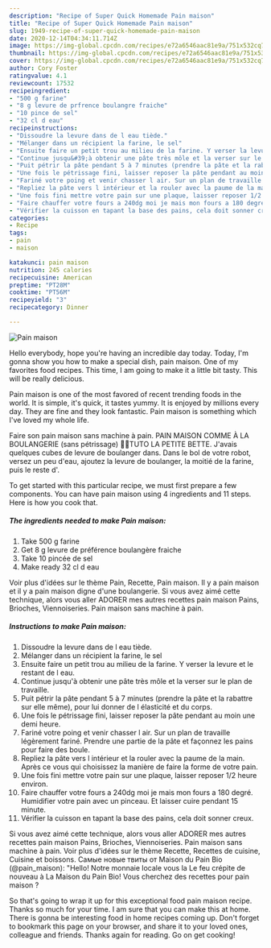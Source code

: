```yaml
---
description: "Recipe of Super Quick Homemade Pain maison"
title: "Recipe of Super Quick Homemade Pain maison"
slug: 1949-recipe-of-super-quick-homemade-pain-maison
date: 2020-12-14T04:34:11.714Z
image: https://img-global.cpcdn.com/recipes/e72a6546aac81e9a/751x532cq70/pain-maison-photo-principale-de-la-recette.jpg
thumbnail: https://img-global.cpcdn.com/recipes/e72a6546aac81e9a/751x532cq70/pain-maison-photo-principale-de-la-recette.jpg
cover: https://img-global.cpcdn.com/recipes/e72a6546aac81e9a/751x532cq70/pain-maison-photo-principale-de-la-recette.jpg
author: Cory Foster
ratingvalue: 4.1
reviewcount: 17532
recipeingredient:
- "500 g farine"
- "8 g levure de prfrence boulangre fraiche"
- "10 pince de sel"
- "32 cl d eau"
recipeinstructions:
- "Dissoudre la levure dans de l eau tiède."
- "Mélanger dans un récipient la farine, le sel"
- "Ensuite faire un petit trou au milieu de la farine. Y verser la levure et le restant de l eau."
- "Continue jusqu&#39;à obtenir une pâte très môle et la verser sur le plan de travaille."
- "Puit pétrir la pâte pendant 5 à 7 minutes (prendre la pâte et la rabattre sur elle même), pour lui donner de l élasticité et du corps."
- "Une fois le pétrissage fini, laisser reposer la pâte pendant au moin une demi heure."
- "Fariné votre poing et venir chasser l air. Sur un plan de travaille légèrement fariné. Prendre une partie de la pâte et façonnez les pains pour faire des boule."
- "Repliez la pâte vers l intérieur et la rouler avec la paume de la main. Après ce vous qui choisissez la manière de faire la forme de votre pain."
- "Une fois fini mettre votre pain sur une plaque, laisser reposer 1/2 heure environ."
- "Faire chauffer votre fours a 240dg moi je mais mon fours a 180 degré. Humidifier votre pain avec un pinceau. Et laisser cuire pendant 15 minute."
- "Vérifier la cuisson en tapant la base des pains, cela doit sonner creux."
categories:
- Recipe
tags:
- pain
- maison

katakunci: pain maison 
nutrition: 245 calories
recipecuisine: American
preptime: "PT28M"
cooktime: "PT56M"
recipeyield: "3"
recipecategory: Dinner

---
```



![Pain maison](https://img-global.cpcdn.com/recipes/e72a6546aac81e9a/751x532cq70/pain-maison-photo-principale-de-la-recette.jpg)

Hello everybody, hope you're having an incredible day today. Today, I'm gonna show you how to make a special dish, pain maison. One of my favorites food recipes. This time, I am going to make it a little bit tasty. This will be really delicious.

Pain maison is one of the most favored of recent trending foods in the world. It is simple, it's quick, it tastes yummy. It is enjoyed by millions every day. They are fine and they look fantastic. Pain maison is something which I've loved my whole life.

Faire son pain maison sans machine à pain. PAIN MAISON COMME À LA BOULANGERIE (sans pétrissage) 🍞🥖TUTO LA PETITE BETTE. J&#39;avais quelques cubes de levure de boulanger dans. Dans le bol de votre robot, versez un peu d&#39;eau, ajoutez la levure de boulanger, la moitié de la farine, puis le reste d&#39;.


To get started with this particular recipe, we must first prepare a few components. You can have pain maison using 4 ingredients and 11 steps. Here is how you cook that.

<!--inarticleads1-->

##### The ingredients needed to make Pain maison:

1. Take 500 g farine
1. Get 8 g levure de préférence boulangère fraiche
1. Take 10 pincée de sel
1. Make ready 32 cl d eau


Voir plus d&#39;idées sur le thème Pain, Recette, Pain maison. Il y a pain maison et il y a pain maison digne d&#39;une boulangerie. Si vous avez aimé cette technique, alors vous aller ADORER mes autres recettes pain maison Pains, Brioches, Viennoiseries. Pain maison sans machine à pain. 

<!--inarticleads2-->

##### Instructions to make Pain maison:

1. Dissoudre la levure dans de l eau tiède.
1. Mélanger dans un récipient la farine, le sel
1. Ensuite faire un petit trou au milieu de la farine. Y verser la levure et le restant de l eau.
1. Continue jusqu&#39;à obtenir une pâte très môle et la verser sur le plan de travaille.
1. Puit pétrir la pâte pendant 5 à 7 minutes (prendre la pâte et la rabattre sur elle même), pour lui donner de l élasticité et du corps.
1. Une fois le pétrissage fini, laisser reposer la pâte pendant au moin une demi heure.
1. Fariné votre poing et venir chasser l air. Sur un plan de travaille légèrement fariné. Prendre une partie de la pâte et façonnez les pains pour faire des boule.
1. Repliez la pâte vers l intérieur et la rouler avec la paume de la main. Après ce vous qui choisissez la manière de faire la forme de votre pain.
1. Une fois fini mettre votre pain sur une plaque, laisser reposer 1/2 heure environ.
1. Faire chauffer votre fours a 240dg moi je mais mon fours a 180 degré. Humidifier votre pain avec un pinceau. Et laisser cuire pendant 15 minute.
1. Vérifier la cuisson en tapant la base des pains, cela doit sonner creux.


Si vous avez aimé cette technique, alors vous aller ADORER mes autres recettes pain maison Pains, Brioches, Viennoiseries. Pain maison sans machine à pain. Voir plus d&#39;idées sur le thème Recette, Recettes de cuisine, Cuisine et boissons. Самые новые твиты от Maison du Pain Bio (@pain_maison): &#34;Hello! Notre monnaie locale vous la Le feu crépite de nouveau à La Maison du Pain Bio! Vous cherchez des recettes pour pain maison ? 

So that's going to wrap it up for this exceptional food pain maison recipe. Thanks so much for your time. I am sure that you can make this at home. There is gonna be interesting food in home recipes coming up. Don't forget to bookmark this page on your browser, and share it to your loved ones, colleague and friends. Thanks again for reading. Go on get cooking!
